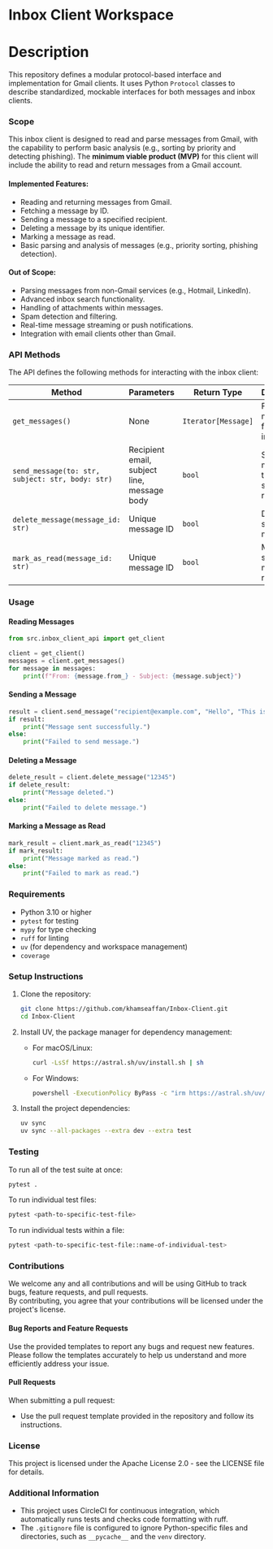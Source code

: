 # Inbox Client Workspace

# Description

This repository defines a modular protocol-based interface and implementation for Gmail clients. It uses Python `Protocol` classes to describe standardized, mockable interfaces for both messages and inbox clients.

### Scope

This inbox client is designed to read and parse messages from Gmail, with the capability to perform basic analysis (e.g., sorting by priority and detecting phishing). The **minimum viable product (MVP)** for this client will include the ability to read and return messages from a Gmail account.

#### Implemented Features:

- Reading and returning messages from Gmail.
- Fetching a message by ID.
- Sending a message to a specified recipient.
- Deleting a message by its unique identifier.
- Marking a message as read.
- Basic parsing and analysis of messages (e.g., priority sorting, phishing detection).

#### Out of Scope:

- Parsing messages from non-Gmail services (e.g., Hotmail, LinkedIn).
- Advanced inbox search functionality.
- Handling of attachments within messages.
- Spam detection and filtering.
- Real-time message streaming or push notifications.
- Integration with email clients other than Gmail.

### API Methods

The API defines the following methods for interacting with the inbox client:

| Method                                           | Parameters                                  | Return Type         | Description                                 |
| ------------------------------------------------ | ------------------------------------------- | ------------------- | ------------------------------------------- |
| `get_messages()`                                 | None                                        | `Iterator[Message]` | Fetches all messages from the inbox.        |
| `send_message(to: str, subject: str, body: str)` | Recipient email, subject line, message body | `bool`              | Sends a message to the specified recipient. |
| `delete_message(message_id: str)`                | Unique message ID                           | `bool`              | Deletes the specified message.              |
| `mark_as_read(message_id: str)`                  | Unique message ID                           | `bool`              | Marks the specified message as read.        |

### Usage

#### Reading Messages

```python
from src.inbox_client_api import get_client

client = get_client()
messages = client.get_messages()
for message in messages:
    print(f"From: {message.from_} - Subject: {message.subject}")
```

#### Sending a Message

```python
result = client.send_message("recipient@example.com", "Hello", "This is a test message.")
if result:
    print("Message sent successfully.")
else:
    print("Failed to send message.")
```

#### Deleting a Message

```python
delete_result = client.delete_message("12345")
if delete_result:
    print("Message deleted.")
else:
    print("Failed to delete message.")
```

#### Marking a Message as Read

```python
mark_result = client.mark_as_read("12345")
if mark_result:
    print("Message marked as read.")
else:
    print("Failed to mark as read.")
```

### Requirements

- Python 3.10 or higher
- `pytest` for testing
- `mypy` for type checking
- `ruff` for linting
- `uv` (for dependency and workspace management)
- `coverage`

### Setup Instructions

1. Clone the repository:

   ```bash
   git clone https://github.com/khamseaffan/Inbox-Client.git
   cd Inbox-Client
   ```

2. Install UV, the package manager for dependency management:

   - For macOS/Linux:
     ```bash
     curl -LsSf https://astral.sh/uv/install.sh | sh
     ```
   - For Windows:
     ```bash
     powershell -ExecutionPolicy ByPass -c "irm https://astral.sh/uv/install.ps1 | iex"
     ```

3. Install the project dependencies:
   ```bash
   uv sync
   uv sync --all-packages --extra dev --extra test
   ```

### Testing

To run all of the test suite at once:

```bash
pytest .
```

To run individual test files:

```bash
pytest <path-to-specific-test-file>
```

To run individual tests within a file:

```bash
pytest <path-to-specific-test-file::name-of-individual-test>
```

### Contributions

We welcome any and all contributions and will be using GitHub to track bugs, feature requests, and pull requests.  
By contributing, you agree that your contributions will be licensed under the project's license.

#### Bug Reports and Feature Requests

Use the provided templates to report any bugs and request new features. Please follow the templates accurately to help us understand and more efficiently address your issue.

#### Pull Requests

When submitting a pull request:

- Use the pull request template provided in the repository and follow its instructions.

### License

This project is licensed under the Apache License 2.0 - see the LICENSE file for details.

### Additional Information

- This project uses CircleCI for continuous integration, which automatically runs tests and checks code formatting with ruff.
- The `.gitignore` file is configured to ignore Python-specific files and directories, such as `__pycache__` and the `venv` directory.
